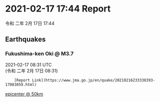# 2021-02-17 17:44 Report
令和 二年 2月 17日 17:44

## Earthquakes
### Fukushima-ken Oki @ M3.7
2021-02-17 08:31 UTC  
        (令和 二年 2月 17日 08:31)
  
        [Report Link](https://www.jma.go.jp/en/quake/20210216233338393-17083059.html)  
[epicenter @ 50km](https://www.google.com/maps/place/37°36'00%22+141°36'00%22/@37.6,141.6,17z/data=!3m1!4b1!4m5!3m4!1s0x0:0x0!8m2!3d37.6!4d141.6)